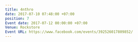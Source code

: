```yaml
---
title: 4nthro
date: 2017-07-10 07:48:00 +07:00
position: 7
Event date: 2017-07-12 00:00:00 +07:00
Venue: Rockstore
Event URL: https://www.facebook.com/events/392526017809852/
---
```


